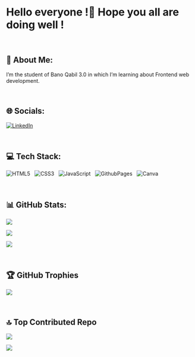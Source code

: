 # Hello everyone !👋 Hope you all are doing well ! 

<br/>

## 💫 About Me:
I’m the student of Bano Qabil 3.0 in which I’m learning about Frontend web development. 

<br/>

## 🌐 Socials: 
[![LinkedIn](https://img.shields.io/badge/LinkedIn-%230077B5.svg?logo=linkedin&logoColor=white)](https://linkedin.com/in/suraish-kirshan) 

<br/>

## 💻 Tech Stack:
![HTML5](https://img.shields.io/badge/html5-%23E34F26.svg?style=for-the-badge&logo=html5&logoColor=white) &nbsp;
![CSS3](https://img.shields.io/badge/css3-%231572B6.svg?style=for-the-badge&logo=css3&logoColor=white) &nbsp;
![JavaScript](https://img.shields.io/badge/javascript-%23323330.svg?style=for-the-badge&logo=javascript&logoColor=%23F7DF1E) &nbsp;
![GithubPages](https://img.shields.io/badge/github%20pages-121013?style=for-the-badge&logo=github&logoColor=white) &nbsp; 
![Canva](https://img.shields.io/badge/Canva-%2300C4CC.svg?style=for-the-badge&logo=Canva&logoColor=white)

<br/>

## 📊 GitHub Stats:
![](https://github-readme-stats.vercel.app/api?username=Master-Suraish&theme=highcontrast&hide_border=false&include_all_commits=false&count_private=false)

![](https://github-readme-streak-stats.herokuapp.com/?user=Master-Suraish&theme=highcontrast&hide_border=false)

![](https://github-readme-stats.vercel.app/api/top-langs/?username=Master-Suraish&theme=highcontrast&hide_border=false&include_all_commits=false&count_private=false&layout=compact)

<br/>

## 🏆 GitHub Trophies
![](https://github-profile-trophy.vercel.app/?username=Master-Suraish&theme=radical&no-frame=false&no-bg=true&margin-w=4)

<br/>

## 🔝 Top Contributed Repo
![](https://github-contributor-stats.vercel.app/api?username=Master-Suraish&limit=5&theme=highcontrast&combine_all_yearly_contributions=true)

[![](https://visitcount.itsvg.in/api?id=Master-Suraish&icon=0&color=0)](https://visitcount.itsvg.in)

<!-- Proudly created with GPRM ( https://gprm.itsvg.in ) -->

